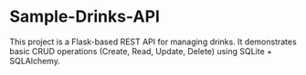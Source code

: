# Sample-Drinks-API
This project is a Flask-based REST API for managing drinks. It demonstrates basic CRUD operations (Create, Read, Update, Delete) using SQLite + SQLAlchemy.
